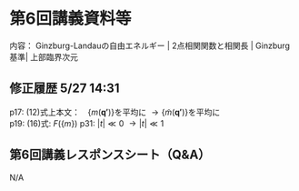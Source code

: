 #  第6回講義資料等
内容： Ginzburg-Landauの自由エネルギー | 2点相関関数と相関長 | Ginzburg基準| 上部臨界次元

## 修正履歴 5/27 14:31
p17: (12)式上本文：　$\{m(\mathbf{q'})\}$を平均に $\to \{\tilde{m}(\mathbf{q'})\}$を平均に <br>
p19: (16)式: $F(\{m \})$
p31: $|t| \ll 0$ $\to |t| \ll 1$ <br>





## 第6回講義レスポンスシート（Q&A）
N/A
